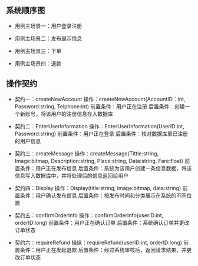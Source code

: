 ## 系统顺序图
- 用例主场景一：用户登录注册

- 用例主场景二：发布展示信息

- 用例主场景三：下单

- 用例主场景四：退款

## 操作契约
- 契约一：createNewAccount
  操作：createNewAccount(AccountID：int, Password:string, Telphone:int)
  前置条件：用户正在注册
  后置条件：创建一个新账号，将该用户的注册信息存入数据库
  
- 契约二：EnterUserInformation
  操作：EnterUserInformation(UserID:int, Password:string)
  前置条件：用户正在登录
  后置条件：核对数据库里已注册的用户信息
  
- 契约三：createMessage
  操作：createMessage(Tittle:string, Image:bitmap, Description:string, Place:string, Data:string, Fare:float)
  前置条件：用户正在发布信息
  后置条件：系统为该用户创建一条信息数据，将该信息写入数据库中，并将处理后的信息返回给用户
  
- 契约四：Display
  操作：Display(title:string, image:bitmap, data:string)
  前置条件：用户确认发布信息
  后置条件：按发布时间和分类展示在系统的不同位置
  
- 契约五：confirmOrderInfo
  操作：confirmOrderInfo(userID:int, orderID:long)
  前置条件：用户正在确认订单
  后置条件：系统确认订单并更改订单状态
  
- 契约六：requireRefund
  操纵：requireRefund(userID:int, orderID:long)
  前置条件：用户正在发起退款
  后置条件：经过系统审核后，返回请求结果，并更改订单状态
